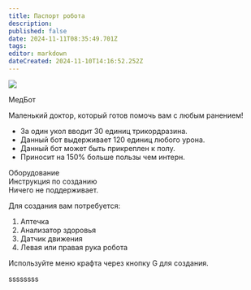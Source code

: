 ```yaml
---
title: Паспорт робота
description: 
published: false
date: 2024-11-11T08:35:49.701Z
tags: 
editor: markdown
dateCreated: 2024-11-10T14:16:52.252Z
---
```



<div class="robotic-card">
  <div class="header">
  	<div class="image">
      <img src="/guides/science/robotics/medibot.png"/>
      <p>МедБот</p>
    </div>
    <p>Маленький доктор, который готов помочь вам с любым ранением!</p>
  </div>
  <div class="features">
    <ul>
      <li>За один укол вводит 30 единиц трикордразина.</li>
      <li>Данный бот выдерживает 120 единиц любого урона.</li>
      <li>Данный бот может быть прикреплен к полу.</li>
      <li>Приносит на 150% больше пользы чем интерн.</li>
    </ul>
  </div>
  <div class="equipment button">Оборудование</div>
  <div class="craft button">Инструкция по созданию</div>
  <div class="content hidden">Ничего не поддерживает.</div>
  <div class="content hidden">
    <p>Для создания вам потребуется:</p>
    <ol>
      <li>Аптечка</li>
      <li>Анализатор здоровья</li>
      <li>Датчик движения</li>
      <li>Левая или правая рука робота</li>
    </ol>
    <p>Используйте меню крафта через кнопку G для создания.</p>
  </div>
</div>

<p>ssssssss</p>